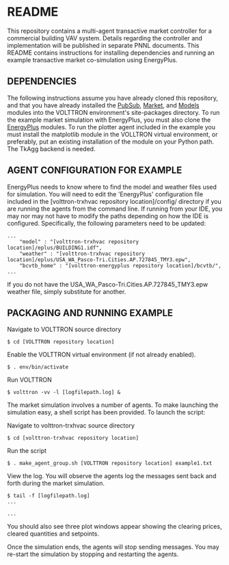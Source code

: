 # README #

This repository contains a multi-agent transactive market controller for a commercial building VAV system. Details regarding the controller and implementation will be published in separate PNNL documents. This README contains instructions for installing dependencies and running an example transactive market co-simulation using EnergyPlus.

## DEPENDENCIES ##

The following instructions assume you have already cloned this repository, and that you have already installed the [PubSub](https://github.com/VOLTTRON/volttron-pubsub), [Market](https://github.com/VOLTTRON/volttron-market), and [Models](https://github.com/VOLTTRON/volttron-models) modules into the VOLTTRON environment's site-packages directory. To run the example market simulation with EnergyPlus, you must also clone the [EnergyPlus](https://github.com/VOLTTRON/volttron-energyplus) modules. To run the plotter agent included in the example you must install the matplotlib module in the VOLLTRON virtual environment, or preferably, put an existing installation of the module on your Python path. The TkAgg backend is needed.

## AGENT CONFIGURATION FOR EXAMPLE ##

EnergyPlus needs to know where to find the model and weather files used for simulation. You will need to edit the 'EnergyPlus' configuration file included in the [volttron-trxhvac repository location]/config/ directory if you are running the agents from the command line. If running from your IDE, you may nor may not have to modify the paths depending on how the IDE is configured. Specifically, the following parameters need to be updated:
~~~
...
	"model" : "[volttron-trxhvac repository location]/eplus/BUILDING1.idf",
	"weather" : "[volttron-trxhvac repository location]/eplus/USA_WA_Pasco-Tri.Cities.AP.727845_TMY3.epw",
	"bcvtb_home" : "[volttron-energyplus repository location]/bcvtb/",
...
~~~
If you do not have the USA_WA_Pasco-Tri.Cities.AP.727845_TMY3.epw weather file, simply substitute for another.

## PACKAGING AND RUNNING EXAMPLE ##

Navigate to VOLTTRON source directory
~~~
$ cd [VOLTTRON repository location]
~~~
Enable the VOLTTRON virtual environment (if not already enabled).
~~~
$ . env/bin/activate
~~~
Run VOLTTRON
~~~
$ volttron -vv -l [logfilepath.log] &
~~~
The market simulation involves a number of agents. To make launching the simulation easy, a shell script has been provided. To launch the script:

Navigate to volttron-trxhvac source directory
~~~
$ cd [volttron-trxhvac repository location]
~~~
Run the script
~~~
$ . make_agent_group.sh [VOLTTRON repository location] example1.txt
~~~
View the log. You will observe the agents log the messages sent back and forth during the market simulation.
~~~
$ tail -f [logfilepath.log]
...

...
~~~
You should also see three plot windows appear showing the clearing prices, cleared quantities and setpoints.
 
Once the simulation ends, the agents will stop sending messages. You may re-start the simulation by stopping and restarting the agents.